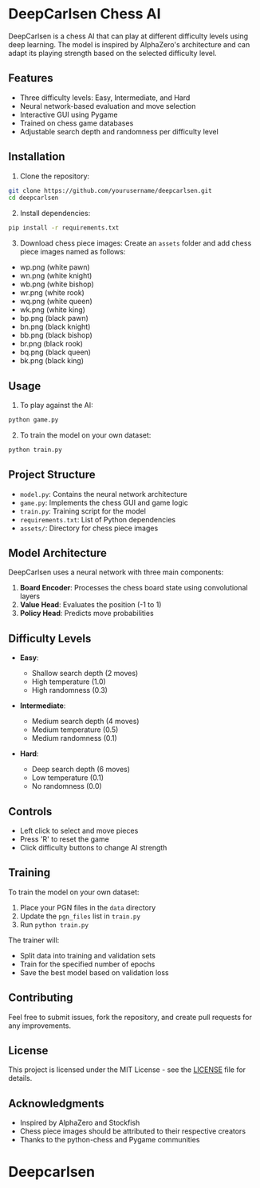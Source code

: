 # DeepCarlsen Chess AI

DeepCarlsen is a chess AI that can play at different difficulty levels using deep learning. The model is inspired by AlphaZero's architecture and can adapt its playing strength based on the selected difficulty level.

## Features

- Three difficulty levels: Easy, Intermediate, and Hard
- Neural network-based evaluation and move selection
- Interactive GUI using Pygame
- Trained on chess game databases
- Adjustable search depth and randomness per difficulty level

## Installation

1. Clone the repository:
```bash
git clone https://github.com/yourusername/deepcarlsen.git
cd deepcarlsen
```

2. Install dependencies:
```bash
pip install -r requirements.txt
```

3. Download chess piece images:
Create an `assets` folder and add chess piece images named as follows:
- wp.png (white pawn)
- wn.png (white knight)
- wb.png (white bishop)
- wr.png (white rook)
- wq.png (white queen)
- wk.png (white king)
- bp.png (black pawn)
- bn.png (black knight)
- bb.png (black bishop)
- br.png (black rook)
- bq.png (black queen)
- bk.png (black king)

## Usage

1. To play against the AI:
```bash
python game.py
```

2. To train the model on your own dataset:
```bash
python train.py
```

## Project Structure

- `model.py`: Contains the neural network architecture
- `game.py`: Implements the chess GUI and game logic
- `train.py`: Training script for the model
- `requirements.txt`: List of Python dependencies
- `assets/`: Directory for chess piece images

## Model Architecture

DeepCarlsen uses a neural network with three main components:
1. **Board Encoder**: Processes the chess board state using convolutional layers
2. **Value Head**: Evaluates the position (-1 to 1)
3. **Policy Head**: Predicts move probabilities

## Difficulty Levels

- **Easy**: 
  - Shallow search depth (2 moves)
  - High temperature (1.0)
  - High randomness (0.3)

- **Intermediate**:
  - Medium search depth (4 moves)
  - Medium temperature (0.5)
  - Medium randomness (0.1)

- **Hard**:
  - Deep search depth (6 moves)
  - Low temperature (0.1)
  - No randomness (0.0)

## Controls

- Left click to select and move pieces
- Press 'R' to reset the game
- Click difficulty buttons to change AI strength

## Training

To train the model on your own dataset:
1. Place your PGN files in the `data` directory
2. Update the `pgn_files` list in `train.py`
3. Run `python train.py`

The trainer will:
- Split data into training and validation sets
- Train for the specified number of epochs
- Save the best model based on validation loss

## Contributing

Feel free to submit issues, fork the repository, and create pull requests for any improvements.

## License

This project is licensed under the MIT License - see the [LICENSE](LICENSE)  file for details.

## Acknowledgments

- Inspired by AlphaZero and Stockfish
- Chess piece images should be attributed to their respective creators
- Thanks to the python-chess and Pygame communities
# Deepcarlsen
